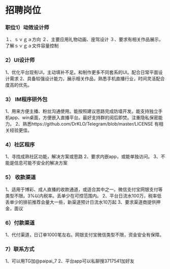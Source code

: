# 招聘岗位
### 职位1）动效设计师<br>
１、ｓｖｇａ方向
２、主要应用礼物动画、座驾设计
３、要求有相关作品展示，了解ｓｖｇａ文件容量控制
### 2）UI设计师<br>
1、优化平台现有UI，主动填补不足。和制作更多不同套系的UI。配合日常平面设计需求
2、具备较强设计能力，展示相关作品，熟悉手机直播行业，时间灵活配合度高的优先。
### 3）  IM程序研外包
1、用来方便主播、粉丝沟通使用。能按照建议思路完成防墙开发。能支持独立手机app、win桌面，方便嵌入直播平台。最好支持群的阅后即焚。注重隐私保密能力。
2、熟悉https://github.com/DrKLO/Telegram/blob/master/LICENSE
有相关经验更佳。
### 4）社区程序
1、寻找成熟社区功能，解决方案或思路
2、要求内嵌app，或能单独访问。
3、不能是信息可能不安全的解决方案   
### 5） 收款渠道
1、适用于博彩、成人直播的收款通道，或适合其中之一。微信支付宝网银支付等类型不限。3%以内税率。丢单少在可控范围内。
2、平台日流水100万，税率低丢单少的排前推荐会量大一些，新渠道预计日流水10万起
3、要求渠道商提供押金，面议
### 6）付款渠道
1、代付渠道，日订单1000笔左右。网银支付宝微信类型不限，资金安全有保障。<br>
### 7）联系方式
1、可以用TG加@paipai_7
2、平台app可以私聊搜3717541加好友
